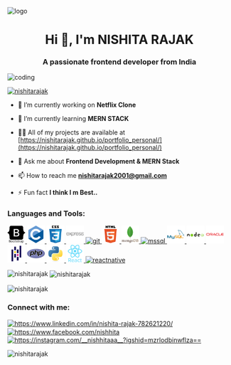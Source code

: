 ![logo]()
<h1 align="center">Hi 👋, I'm NISHITA RAJAK</h1>
<h3 align="center">A passionate frontend developer from India</h3>
<img align ="" alt="coding" width="500" src=""/>

<p align="left"> <a href="https://github.com/ryo-ma/github-profile-trophy"><img src="https://github-profile-trophy.vercel.app/?username=nishitarajak" alt="nishitarajak" /></a> </p>

- 🔭 I’m currently working on **Netflix Clone**

- 🌱 I’m currently learning **MERN STACK**

- 👨‍💻 All of my projects are available at [https://nishitarajak.github.io/portfolio_personal/](https://nishitarajak.github.io/portfolio_personal/)

- 💬 Ask me about **Frontend Development & MERN Stack**

- 📫 How to reach me **nishitarajak2001@gmail.com**

- ⚡ Fun fact **I think I m Best..**



<h3 align="left">Languages and Tools:</h3>
<p align="left"> <a href="https://getbootstrap.com" target="_blank" rel="noreferrer"> <img src="https://raw.githubusercontent.com/devicons/devicon/master/icons/bootstrap/bootstrap-plain-wordmark.svg" alt="bootstrap" width="40" height="40"/> </a> <a href="https://www.cprogramming.com/" target="_blank" rel="noreferrer"> <img src="https://raw.githubusercontent.com/devicons/devicon/master/icons/c/c-original.svg" alt="c" width="40" height="40"/> </a> <a href="https://www.w3schools.com/css/" target="_blank" rel="noreferrer"> <img src="https://raw.githubusercontent.com/devicons/devicon/master/icons/css3/css3-original-wordmark.svg" alt="css3" width="40" height="40"/> </a> <a href="https://expressjs.com" target="_blank" rel="noreferrer"> <img src="https://raw.githubusercontent.com/devicons/devicon/master/icons/express/express-original-wordmark.svg" alt="express" width="40" height="40"/> </a> <a href="https://git-scm.com/" target="_blank" rel="noreferrer"> <img src="https://www.vectorlogo.zone/logos/git-scm/git-scm-icon.svg" alt="git" width="40" height="40"/> </a> <a href="https://www.w3.org/html/" target="_blank" rel="noreferrer"> <img src="https://raw.githubusercontent.com/devicons/devicon/master/icons/html5/html5-original-wordmark.svg" alt="html5" width="40" height="40"/> </a> <a href="https://www.mongodb.com/" target="_blank" rel="noreferrer"> <img src="https://raw.githubusercontent.com/devicons/devicon/master/icons/mongodb/mongodb-original-wordmark.svg" alt="mongodb" width="40" height="40"/> </a> <a href="https://www.microsoft.com/en-us/sql-server" target="_blank" rel="noreferrer"> <img src="https://www.svgrepo.com/show/303229/microsoft-sql-server-logo.svg" alt="mssql" width="40" height="40"/> </a> <a href="https://www.mysql.com/" target="_blank" rel="noreferrer"> <img src="https://raw.githubusercontent.com/devicons/devicon/master/icons/mysql/mysql-original-wordmark.svg" alt="mysql" width="40" height="40"/> </a> <a href="https://nodejs.org" target="_blank" rel="noreferrer"> <img src="https://raw.githubusercontent.com/devicons/devicon/master/icons/nodejs/nodejs-original-wordmark.svg" alt="nodejs" width="40" height="40"/> </a> <a href="https://www.oracle.com/" target="_blank" rel="noreferrer"> <img src="https://raw.githubusercontent.com/devicons/devicon/master/icons/oracle/oracle-original.svg" alt="oracle" width="40" height="40"/> </a> <a href="https://pandas.pydata.org/" target="_blank" rel="noreferrer"> <img src="https://raw.githubusercontent.com/devicons/devicon/2ae2a900d2f041da66e950e4d48052658d850630/icons/pandas/pandas-original.svg" alt="pandas" width="40" height="40"/> </a> <a href="https://www.php.net" target="_blank" rel="noreferrer"> <img src="https://raw.githubusercontent.com/devicons/devicon/master/icons/php/php-original.svg" alt="php" width="40" height="40"/> </a> <a href="https://www.python.org" target="_blank" rel="noreferrer"> <img src="https://raw.githubusercontent.com/devicons/devicon/master/icons/python/python-original.svg" alt="python" width="40" height="40"/> </a> <a href="https://reactjs.org/" target="_blank" rel="noreferrer"> <img src="https://raw.githubusercontent.com/devicons/devicon/master/icons/react/react-original-wordmark.svg" alt="react" width="40" height="40"/> </a> <a href="https://reactnative.dev/" target="_blank" rel="noreferrer"> <img src="https://reactnative.dev/img/header_logo.svg" alt="reactnative" width="40" height="40"/> </a> </p>

<p><img align="left" src="https://github-readme-stats.vercel.app/api/top-langs?username=nishitarajak&show_icons=true&locale=en&layout=compact" alt="nishitarajak" /></p>

<p>&nbsp;<img align="center" src="https://github-readme-stats.vercel.app/api?username=nishitarajak&show_icons=true&locale=en" alt="nishitarajak" /></p>

<p><img align="center" src="https://github-readme-streak-stats.herokuapp.com/?user=nishitarajak&" alt="nishitarajak" /></p>

<h3 align="left">Connect with me:</h3>
<p align="left">
<a href="https://www.linkedin.com/in/nishita-rajak-782621220/" target="blank"><img align="center" src="https://raw.githubusercontent.com/rahuldkjain/github-profile-readme-generator/master/src/images/icons/Social/linked-in-alt.svg" alt="https://www.linkedin.com/in/nishita-rajak-782621220/" height="30" width="40" /></a>
<a href="https://www.facebook.com/nishhita" target="blank"><img align="center" src="https://raw.githubusercontent.com/rahuldkjain/github-profile-readme-generator/master/src/images/icons/Social/facebook.svg" alt="https://www.facebook.com/nishhita" height="30" width="40" /></a>
<a href="https://www.instagram.com/__nishhitaaa__/" target="blank"><img align="center" src="https://raw.githubusercontent.com/rahuldkjain/github-profile-readme-generator/master/src/images/icons/Social/instagram.svg" alt="https://instagram.com/__nishhitaaa__?igshid=mzrlodbinwflza==" height="30" width="40" /></a>
</p>
<p align="left"> <img src="https://komarev.com/ghpvc/?username=nishitarajak&label=Profile%20views&color=0e75b6&style=flat" alt="nishitarajak" /> </p>
